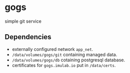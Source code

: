 # gogs

simple git service

## Dependencies

- externally configured network `app_net`.
- `/data/volumes/gogs/git` containing managed data.
- `/data/volumes/gogs/db` cotaining postgresql database.
- certificates for `gogs.imulab.io` put in `/data/certs`.